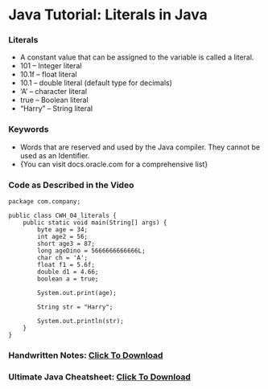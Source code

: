 # Java Tutorial: Literals in Java

### Literals
- A constant value that can be assigned to the variable is called a literal.
- 101 – Integer literal
- 10.1f – float literal
- 10.1 – double literal (default type for decimals)
- ‘A’ – character literal
- true – Boolean literal
- “Harry” – String literal

### Keywords
- Words that are reserved and used by the Java compiler. They cannot be used as an Identifier.
- {You can visit docs.oracle.com for a comprehensive list}

### Code as Described in the Video

```
package com.company;

public class CWH_04_literals {
    public static void main(String[] args) {
        byte age = 34;
        int age2 = 56;
        short age3 = 87;
        long ageDino = 5666666666666L;
        char ch = 'A';
        float f1 = 5.6f;
        double d1 = 4.66;
        boolean a = true;
        
        System.out.print(age);
        
        String str = "Harry";
        
        System.out.println(str);
    }
}
```

### Handwritten Notes: [Click To Download](https://api.codewithharry.com/media/videoSeriesFiles/courseFiles/java-tutorials-for-beginners-4/JavaChapter1.pdf)

### Ultimate Java Cheatsheet: [Click To Download](https://api.codewithharry.com/media/videoSeriesFiles/courseFiles/java-tutorials-for-beginners-4/UltimateJavaCheatSheet.pdf)
